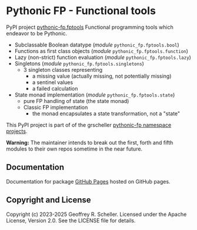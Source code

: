 # Pythonic FP - Functional tools


PyPI project
[pythonic-fp.fptools](https://pypi.org/project/pythonic-fp.fptools/)
Functional programming tools which endeavor to be Pythonic.

- Subclassable Boolean datatype (*module* `pythonic_fp.fptools.bool`)
- Functions as first class objects (*module* `pythonic_fp.fptools.function`)
- Lazy (non-strict) function evaluation (*module* `pythonic_fp.fptools.lazy`)
- Singletons (*module* `pythonic_fp.fptools.singletons`)
  - 3 singleton classes representing
    - a missing value (actually missing, not potentially missing)
    - a sentinel values
    - a failed calculation
- State monad implementation (*module* `pythonic_fp.fptools.state`)
  - pure FP handling of state (the state monad)
  - Classic FP implementation
    - the monad encapsulates a state transformation, not a "state"

This PyPI project is part of of the grscheller
[pythonic-fp namespace projects](https://github.com/grscheller/pythonic-fp/blob/main/README.md).

**Warning:** The maintainer intends to break out the first, forth and
fifth modules to their own repos sometime in the near future.

## Documentation

Documentation for package
[GitHub Pages](https://grscheller.github.io/pythonic-fp-fptools/html/api_pypi.html)
hosted on GitHub pages.

## Copyright and License

Copyright (c) 2023-2025 Geoffrey R. Scheller. Licensed under the Apache
License, Version 2.0. See the LICENSE file for details.
